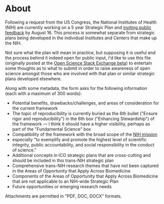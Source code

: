 # About
Following a request from the US Congress, the National Institutes of Health (NIH) are currently working on a 5 year Strategic Plan and [inviting public feedback][1] by August 16. This process is somewhat separate from strategic plans being developed in the individual Institutes and Centers that make up the NIH.

Not sure what the plan will mean in practice, but supposing it is useful and the process behind it indeed open for public input, I'd like to use this file (originally posted at the [Open Science Stack Exchange beta](http://openscience.stackexchange.com/questions/143/any-open-science-ideas-for-the-nih-wide-strategic-plan)) to entertain some thoughts as to what to submit in order to raise awareness of open science amongst those who are involved with that plan or similar strategic plans developed elsewhere.

Along with some metadata, the form asks for the following information (each with a maximum of 300 words):

 -  Potential benefits, drawbacks/challenges, and areas of consideration for the current framework 
  -  The topic of reproducibility is currently buried as the 6th bullet ("Ensure rigor and reproducibility") in the 6th box ("Enhancing Stewardship") of the framework &mdash; I think it should have a higher visibility, perhaps as part of the "Fundamental Science" box
 -  Compatibility of the framework with the broad scope of the [NIH mission](http://www.nih.gov/about/mission.htm)
  -  especially "to exemplify and promote the highest level of scientific integrity, public accountability, and social responsibility in the conduct of science."
 -  Additional concepts in ICO strategic plans that are cross-cutting and should be included in this trans-NIH strategic plan
 -  Comprehensive trans-NIH research themes that have not been captured in the Areas of Opportunity that Apply Across Biomedicine
 -  Components of the Areas of Opportunity that Apply Across Biomedicine that are not applicable to an NIH-wide Strategic Plan
 -  Future opportunities or emerging research needs

Attachments are permitted in "PDF, DOC, DOCX" formats.

  [1]: http://grants.nih.gov/grants/guide/notice-files/NOT-OD-15-118.html
